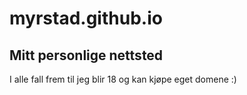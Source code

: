 # myrstad.github.io

## Mitt personlige nettsted

I alle fall frem til jeg blir 18 og kan kjøpe eget domene :)
